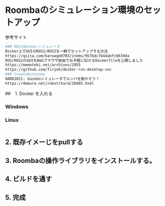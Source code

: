 Roombaのシミュレーション環境のセットアップ
===============================

参考サイト
``` bash
### ROSのDockerシミュレータ
Docker上でGUIのROS1/ROS2を一瞬でセットアップする方法
https://qiita.com/karaage0703/items/957bdc7b4dabfc6639da
ROS/ROS2のGUIをWebブラウザ経由でお手軽に試せるDockerfileを公開しました
https://memoteki.net/archives/2955
https://github.com/Tiryoh/docker-ros-desktop-vnc
### CreateAutonomy
HARD2021: Gazeboシミュレータでルンバを動かそう！
https://demura.net/robot/hard/20405.html

```


##　1. Docker を入れる

### Windows
 
### Linux
``` bash

``` 

## 2. 既存イメーじをpullする

## 3. Roombaの操作ライブラリをインストールする。

## 4. ビルドを通す

## 5. 完成


